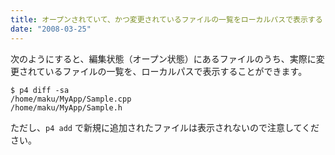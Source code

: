 ```yaml
---
title: オープンされていて、かつ変更されているファイルの一覧をローカルパスで表示する
date: "2008-03-25"
---
```


次のようにすると、編集状態（オープン状態）にあるファイルのうち、実際に変更されているファイルの一覧を、ローカルパスで表示することができます。

~~~
$ p4 diff -sa
/home/maku/MyApp/Sample.cpp
/home/maku/MyApp/Sample.h
~~~

ただし、`p4 add` で新規に追加されたファイルは表示されないので注意してください。


